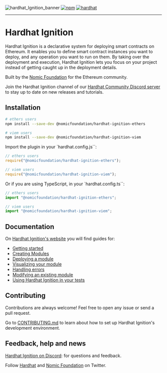 ![hardhat_Ignition_banner](https://github.com/NomicFoundation/hardhat-ignition/assets/24030/cc73227b-8791-4bb3-bc9a-a39be69d215f)
[![npm](https://img.shields.io/npm/v/@nomicfoundation/hardhat-ignition.svg)](https://www.npmjs.com/package/@nomicfoundation/hardhat-ignition) [![hardhat](https://hardhat.org/buidler-plugin-badge.svg?1)](https://hardhat.org)

---

# Hardhat Ignition

Hardhat Ignition is a declarative system for deploying smart contracts on Ethereum. It enables you to define smart contract instances you want to deploy, and any operation you want to run on them. By taking over the deployment and execution, Hardhat Ignition lets you focus on your project instead of getting caught up in the deployment details.

Built by the [Nomic Foundation](https://nomic.foundation/) for the Ethereum community.

Join the Hardhat Ignition channel of our [Hardhat Community Discord server](https://hardhat.org/ignition-discord) to stay up to date on new releases and tutorials.

## Installation

```bash
# ethers users
npm install --save-dev @nomicfoundation/hardhat-ignition-ethers

# viem users
npm install --save-dev @nomicfoundation/hardhat-ignition-viem
```

Import the plugin in your `hardhat.config.js``:

```js
// ethers users
require("@nomicfoundation/hardhat-ignition-ethers");

// viem users
require("@nomicfoundation/hardhat-ignition-viem");
```

Or if you are using TypeScript, in your `hardhat.config.ts``:

```js
// ethers users
import "@nomicfoundation/hardhat-ignition-ethers";

// viem users
import "@nomicfoundation/hardhat-ignition-viem";
```

## Documentation

On [Hardhat Ignition's website](https://hardhat.org/ignition) you will find guides for:

- [Getting started](https://hardhat.org/ignition/docs/getting-started)
- [Creating Modules](https://hardhat.org/ignition/docs/guides/creating-modules)
- [Deploying a module](https://hardhat.org/ignition/docs/guides/deploy)
- [Visualizing your module](https://hardhat.org/ignition/docs/guides/visualize)
- [Handling errors](https://hardhat.org/ignition/docs/guides/error-handling)
- [Modifying an existing module](https://hardhat.org/ignition/docs/guides/modifications)
- [Using Hardhat Ignition in your tests](https://hardhat.org/ignition/docs/guides/tests)

## Contributing

Contributions are always welcome! Feel free to open any issue or send a pull request.

Go to [CONTRIBUTING.md](https://github.com/NomicFoundation/hardhat-ignition/blob/main/CONTRIBUTING.md) to learn about how to set up Hardhat Ignition's development environment.

## Feedback, help and news

[Hardhat Ignition on Discord](https://hardhat.org/ignition-discord): for questions and feedback.

Follow [Hardhat](https://twitter.com/HardhatHQ) and [Nomic Foundation](https://twitter.com/NomicFoundation) on Twitter.
